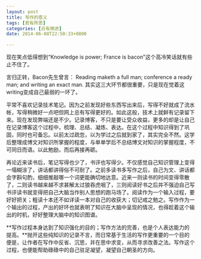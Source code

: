 ```yaml
---
layout: post
title: 写作的意义
tags: [若有所思]
categories: [日有微进]
date: 2014-06-08T22:50:33+0800

---
```


现在笑点低得想到“Knowledge is power; France is bacon”这个高冷笑话就有些止不住了。

言归正转，Bacon先生曾言： Reading maketh a full man; conference a ready man; and writing an exact man. 其实这三大环节都很重要，只是现在觉着这writing变成自己最弱的一环了。  

平常不喜欢记录技术笔记。因为之前发现好些东西写出来后，写得不好就成了流水帐，写得稍微好一点吧但网上总有写得更好的。如此这般，技术上就鲜有记录留下来。现在发现弊端还是不少。记录博客，不只是要让受众收益，更多的却是让自己在记录博客这个过程中，梳理、总结、凝炼、表达。在这个过程中知识得到了巩固，同时也可备忘。以前太过疏忽，以为学过之后就到家了，其实完全不然。这学后整理成博文对知识所掌握的程度，与单单学后不总结博文对知识的掌握程度，不可同日而语。以此勉励，而后再接再砺。

再论近来读书后，笔记写得也少了，书评也写得少。不仅感觉自己知识管理上变得一塌糊涂了，讲话都讲得俗不可耐了。之前多读书多写作之后，自己为文、讲话都会字斟句酌，细细推敲哪一个词更能确切地达意。近来一则读书的时间变得零散了，二则读书越来越不求甚解太过狼吞虎咽了，三则阅读好书之后并不强迫自己写书评读书就变得把自己大脑当作别人思想的跑马场了。阅读作为一个输入过程，要好好把关；粗读十本还不如详读一本对自己的收获大；切记戒之勉之。写作作为一个输出的过程，产出的好环也就表明了知识在大脑中呈现的情况，也得趁着这个输出的时机，好好整理大脑中的知识图谱。

**写作过程本身达到了知识强化的目的；写作方法的完善，也是个人表达能力的提高。**抛开这些纯知识的记录不言，而日常基于生活的写作更重要的一个目的便是，让作者在写作中反省、沉思，并在思中求变，从而寻求改善之法。写作这个过程，也便能帮助碌碌中的自己驻足凝望，凝望自己朝圣的方向。